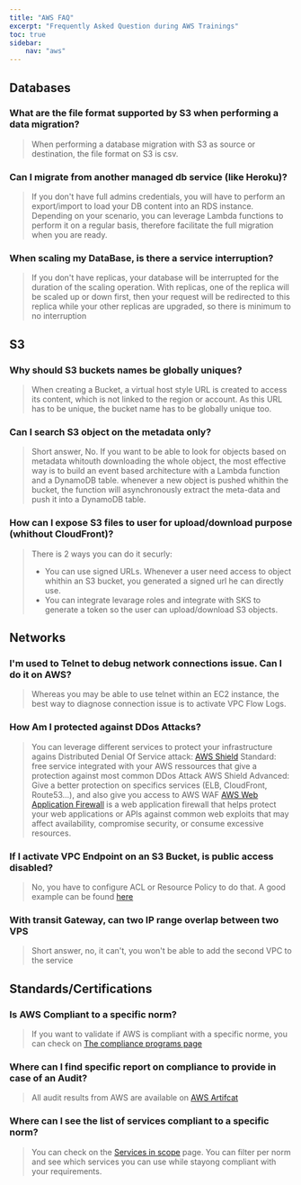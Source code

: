 ```yaml
---
title: "AWS FAQ"
excerpt: "Frequently Asked Question during AWS Trainings"
toc: true
sidebar:
    nav: "aws"
---
```


## Databases

### What are the file format supported by S3 when performing a data migration?
> When performing a database migration with S3 as source or destination, the file format on S3 is csv.

### Can I migrate from another managed db service (like Heroku)?
> If you don't have full admins credentials, you will have to perform an export/import to load your DB content into an RDS instance. Depending on your scenario, you can leverage Lambda functions to perform it on a regular basis, therefore facilitate the full migration when you are ready.

### When scaling my DataBase, is there a service interruption?
> If you don't have replicas, your database will be interrupted for the duration of the scaling operation. With replicas, one of the replica will be scaled up or down first, then your request will be redirected to this replica while your other replicas are upgraded, so there is minimum to no interruption

## S3

### Why should S3 buckets names be globally uniques?
> When creating a Bucket, a virtual host style URL is created to access its content, which is not linked to the region or account. As this URL has to be unique, the bucket name has to be globally unique too.

### Can I search S3 object on the metadata only?
> Short answer, No. If you want to be able to look for objects based on metadata whitouth downloading the whole object, the most effective way is to build an event based architecture with a Lambda function and a DynamoDB table. whenever a new object is pushed whithin the bucket, the function will asynchronously extract the meta-data and push it into a DynamoDB table.

### How can I expose S3 files to user for upload/download purpose (whithout CloudFront)?
> There is 2 ways you can do it securly:
>   - You can use signed URLs. Whenever a user need access to object whithin an S3 bucket, you generated a signed url he can directly use.
>   - You can integrate levarage roles and integrate with SKS to generate a token so the user can upload/download S3 objects.

## Networks

### I'm used to Telnet to debug network connections issue. Can I do it on AWS?
> Whereas you may be able to use telnet within an EC2 instance, the best way to diagnose connection issue is to activate VPC Flow Logs.

### How Am I protected against DDos Attacks?
> You can leverage different services to protect your infrastructure agains Distributed Denial Of Service attack:
> [AWS Shield](https://aws.amazon.com/shield/?nc1=h_ls) Standard: free service integrated with your AWS ressources that give a protection against most common DDos Attack
> AWS Shield Advanced: Give a better protection on specifics services (ELB, CloudFront, Route53...), and also give you access to AWS WAF
> [AWS Web Application Firewall](https://aws.amazon.com/waf/?nc1=h_ls) is a web application firewall that helps protect your web applications or APIs against common web exploits that may affect availability, compromise security, or consume excessive resources.

### If I activate VPC Endpoint on an S3 Bucket, is public access disabled?
> No, you have to configure ACL or Resource Policy to do that. A good example can be found [here](https://aws.amazon.com/premiumsupport/knowledge-center/block-s3-traffic-vpc-ip/)

### With transit Gateway, can two IP range overlap between two VPS
> Short answer, no, it can't, you won't be able to add the second VPC to the service

## Standards/Certifications

### Is AWS Compliant to a specific norm?
> If you want to validate if AWS is compliant with a specific norme, you can check on [The compliance programs page](https://aws.amazon.com/fr/compliance/programs/)

### Where can I find specific report on compliance to provide in case of an Audit?
> All audit results from AWS are available on [AWS Artifcat](https://console.aws.amazon.com/artifact/home)

### Where can I see the list of services compliant to a specific norm?
> You can check on the [Services in scope](https://aws.amazon.com/fr/compliance/services-in-scope/) page. You can filter per norm and see which services you can use while stayong compliant with your requirements.